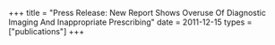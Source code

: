 +++
title = "Press Release: New Report Shows Overuse Of Diagnostic Imaging And Inappropriate Prescribing"
date = 2011-12-15
types = ["publications"]
+++
